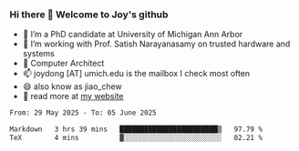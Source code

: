 ### Hi there 👋 Welcome to Joy's github

- 🔭 I’m a PhD candidate at University of Michigan Ann Arbor
- 🌱 I’m working with Prof. Satish Narayanasamy on trusted hardware and systems
- 👯 Computer Architect
- 📫 joydong [AT] umich.edu is the mailbox I check most often
- 😄 also know as jiao_chew
- 💬 read more at [my website](https://joydddd.github.io/)
<!--START_SECTION:waka-->

```txt
From: 29 May 2025 - To: 05 June 2025

Markdown   3 hrs 39 mins   ████████████████████████▒   97.79 %
TeX        4 mins          ▓░░░░░░░░░░░░░░░░░░░░░░░░   02.21 %
```

<!--END_SECTION:waka-->

